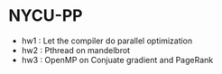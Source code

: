 # NYCU-PP

* hw1 : Let the compiler do parallel optimization
* hw2 : Pthread on mandelbrot
* hw3 : OpenMP on Conjuate gradient and PageRank
